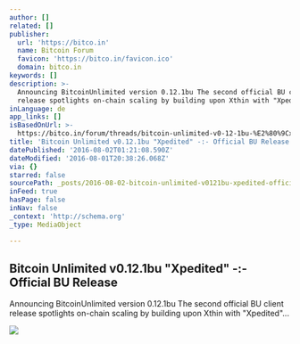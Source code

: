```yaml
---
author: []
related: []
publisher:
  url: 'https://bitco.in'
  name: Bitcoin Forum
  favicon: 'https://bitco.in/favicon.ico'
  domain: bitco.in
keywords: []
description: >-
  Announcing BitcoinUnlimited version 0.12.1bu The second official BU client
  release spotlights on-chain scaling by building upon Xthin with "Xpedited"...
inLanguage: de
app_links: []
isBasedOnUrl: >-
  https://bitco.in/forum/threads/bitcoin-unlimited-v0-12-1bu-%E2%80%9Cxpedited%E2%80%9D-official-bu-release.1350/
title: 'Bitcoin Unlimited v0.12.1bu "Xpedited" -:- Official BU Release'
datePublished: '2016-08-02T01:21:08.590Z'
dateModified: '2016-08-01T20:38:26.068Z'
via: {}
starred: false
sourcePath: _posts/2016-08-02-bitcoin-unlimited-v0121bu-xpedited-official-bu-relea.md
inFeed: true
hasPage: false
inNav: false
_context: 'http://schema.org'
_type: MediaObject

---
```

<article style=""><h1>Bitcoin Unlimited v0.12.1bu "Xpedited" -:- Official BU Release</h1><p>Announcing BitcoinUnlimited version 0.12.1bu The second official BU client release spotlights on-chain scaling by building upon Xthin with "Xpedited"...</p><img src="https://bitco.in/img/opengraph.png" /></article>